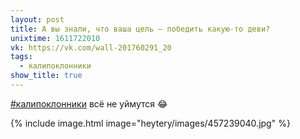 ```yaml
---
layout: post
title: А вы знали, что ваша цель — победить какую-то деви?
unixtime: 1611722010
vk: https://vk.com/wall-201760291_20
tags:
  - калипоклонники
show_title: true
---
```

[#калипоклонники](poisk.html#калипоклонники) всё не уймутся 😂

{% include image.html image="heytery/images/457239040.jpg" %}